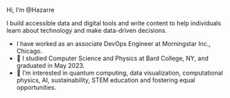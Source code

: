 Hi, I’m @Hazarre

I build accessible data and digital tools and write content to help individuals learn about technology and make data-driven decisions.

- I have worked as an associate DevOps Engineer at Morningstar Inc., Chicago. 
- 🌱 I studied Computer Science and Physics at Bard College, NY, and graduated in May 2023. 
- 👀 I’m interested in quantum computing, data visualization, computational physics, AI, sustainability, STEM education and fostering equal opportunities.

<!---
Hazarre/Hazarre is a ✨ special ✨ repository because its `README.md` (this file) appears on your GitHub profile.
You can click the Preview link to take a look at your changes.
--->

